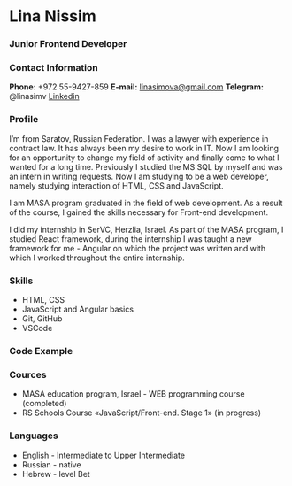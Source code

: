 # Lina Nissim
### Junior Frontend Developer
### Contact Information
**Phone:** +972 55-9427-859
**E-mail:** linasimova@gmail.com
**Telegram:** @linasimv
[Linkedin](https://www.linkedin.com/in/lina-nissim-204541226/)
### Profile
I’m from Saratov, Russian Federation. I was a lawyer with experience in contract law. It has always been my desire to work in IT. Now I am looking for an opportunity to change my field of activity and finally come to what I wanted for a long time. Previously I studied the MS SQL by myself and was an intern in writing requests. Now I am studying to be a web developer, namely studying interaction of HTML, CSS and JavaScript.


I am MASA program graduated in the field of web development. As a result of the course, I gained the skills necessary for Front-end development.


I did my internship in SerVC, Herzlia, Israel. As part of the MASA program, I studied React framework, during the internship I was taught a new framework for me - Angular on which the project was written and with which I worked throughout the entire internship.
### Skills
* HTML, CSS
* JavaScript and Angular basics
* Git, GitHub
* VSCode
### Code Example
### Cources
* MASA education program, Israel - WEB programming course (completed)
* RS Schools Course «JavaScript/Front-end. Stage 1» (in progress)
### Languages
* English - Intermediate to Upper Intermediate
* Russian - native
* Hebrew - level Bet